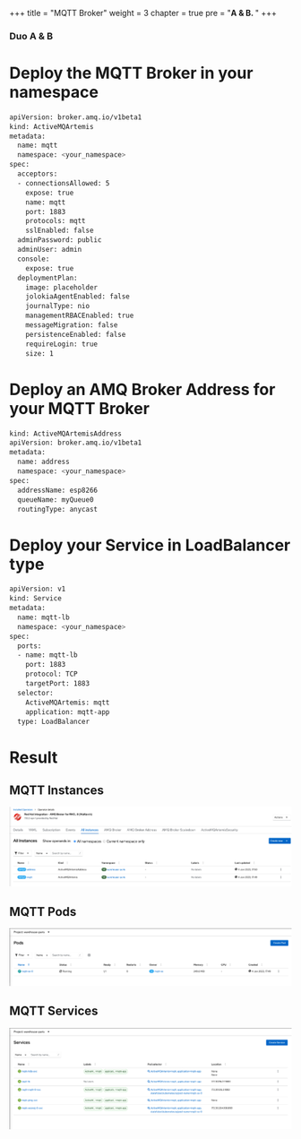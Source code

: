 +++
title = "MQTT Broker"
weight = 3
chapter = true
pre = "<b>A & B. </b>"
+++

### Duo A & B



# Deploy the MQTT Broker in your namespace

```sh
apiVersion: broker.amq.io/v1beta1
kind: ActiveMQArtemis
metadata:
  name: mqtt
  namespace: <your_namespace>
spec:
  acceptors:
  - connectionsAllowed: 5
    expose: true
    name: mqtt
    port: 1883
    protocols: mqtt
    sslEnabled: false
  adminPassword: public
  adminUser: admin
  console:
    expose: true
  deploymentPlan:
    image: placeholder
    jolokiaAgentEnabled: false
    journalType: nio
    managementRBACEnabled: true
    messageMigration: false
    persistenceEnabled: false
    requireLogin: true
    size: 1
```

# Deploy an AMQ Broker Address for your MQTT Broker

```sh
kind: ActiveMQArtemisAddress
apiVersion: broker.amq.io/v1beta1
metadata:
  name: address
  namespace: <your_namespace>
spec:
  addressName: esp8266
  queueName: myQueue0
  routingType: anycast
```



# Deploy your Service in LoadBalancer type   

```sh
apiVersion: v1
kind: Service
metadata:
  name: mqtt-lb
  namespace: <your_namespace>
spec:
  ports:
  - name: mqtt-lb
    port: 1883
    protocol: TCP
    targetPort: 1883
  selector:
    ActiveMQArtemis: mqtt
    application: mqtt-app
  type: LoadBalancer
  ```



# Result

## MQTT Instances
![MQTT Instances](/images/mqtt-instances.png)

## MQTT Pods
![MQTT pods](/images/mqtt-pods.png)

## MQTT Services
![MQTT Instances](/images/mqtt-services.png)